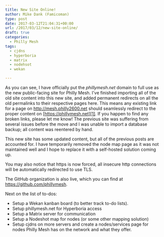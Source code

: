 ```yaml
---
title: New Site Online!
author: Mike Dank (Famicoman)
type: post
date: 2017-03-12T21:04:31+00:00
url: /2017/03/12/new-site-online/
draft: true
categories:
  - Philly Mesh
tags:
  - cjdns
  - hyperboria
  - matrix
  - nodehsot
  - wekan

---
```

As you can see, I have officially put the _phillymesh.net_ domain to full use as the new public-facing site for Philly Mesh. I've finished importing all of the old site content into this new site, and added permanent redirects on all the old permalinks to their respective pages here. This means any existing link for a page on http://mesh.philly2600.net should seamlessly redirect to the proper content on [https://phillymesh.net][1]. If you happen to find any broken links, please let me know! The previous site was suffering from several issues before the move and I was unable to import a database backup; all content was reentered by hand.

This new site has some updated content, but all of the previous posts are accounted for. I have temporarily removed the node map page as it was not maintained well and I hope to replace it with a self-hosted solution coming up.

You may also notice that https is now forced, all insecure http connections will be automatically redirected to use TLS.

The GitHub organization is also live, which you can find at https://github.com/phillymesh.

Next on the list of to-dos:

  * Setup a Wekan kanban board (to better track to-do lists).
  * Setup phillymesh.net for Hyperboria access
  * Setup a Matrix server for communication
  * Setup a Nodeshot map for nodes (or some other mapping solution)
  * Setup cjdns on more servers and create a nodes/services page for nodes Philly Mesh has on the network and what they offer.

 [1]: http://mesh.philly2600.net